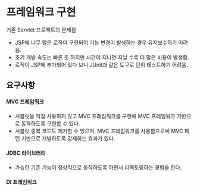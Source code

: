 # 프레임워크 구현


기존 Servlet 프로젝트의 문제점

- JSP에 너무 많은 로직이 구현되어 기능 변경이 발생하는 경우 유지보수하기 어려움.
- 초기 개발 속도는 빠른 듯 하지만 시간이 지나면 지날 수록 더 많은 비용이 발생함.
- 로직이 JSP에 추가되어 있다 보니 JUnit과 같은 도구로 단위 테스트하기 어려움.


## 요구사항
#### MVC 프레임워크
- 서블릿을 직접 사용하지 않고 MVC 프레임워크를 구현해 MVC 프레임워크 기반으로 동작하도록 구현할 수 있다.
- 서블릿 중복 코드도 제거할 수 있으며, MVC 프레임워크를 사용함으로써 MVC 패턴 기반으로 개발하도록 강제하는 효과가 있다.

#### JDBC 라이브러리
- 가능한 기존 기능이 정상적으로 동작하도록 하면서 리팩토링하는 경험을 한다.

#### DI 프레임워크